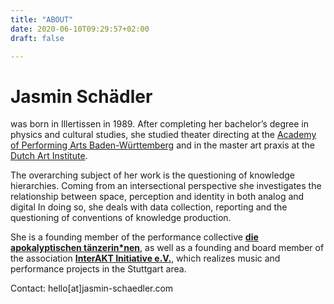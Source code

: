 ```yaml
---
title: "ABOUT"
date: 2020-06-10T09:29:57+02:00
draft: false

---
```


# Jasmin Schädler

was born in Illertissen in 1989. After completing her bachelor’s degree in physics and cultural studies, she studied theater directing at the [Academy of Performing Arts Baden-Württemberg](https://adk-bw.de/)  and in the master art praxis at the [Dutch Art Institute](https://dutchartinstitute.eu/).  

The overarching subject of her work is the questioning of knowledge hierarchies. Coming from an intersectional perspective she investigates the relationship between space, perception and identity in both analog and digital In doing so, she deals with data collection, reporting and the questioning of conventions of knowledge production.

She is a founding member of the performance collective [**die apokalyptischen tänzerin*nen**](https://www.apocalypse.dance), as well as a founding and board member of the association [**InterAKT Initiative e.V.**](https://www.interakt-initiative.com), which realizes music and performance projects in the Stuttgart area.

Contact: hello[at]jasmin-schaedler.com